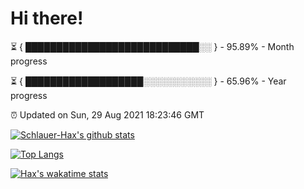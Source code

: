 # Hi there!

⏳ { ████████████████████████████░░ } - 95.89% - Month progress

⏳ { ███████████████████░░░░░░░░░░░ } - 65.96% - Year progress

⏰ Updated on Sun, 29 Aug 2021 18:23:46 GMT


[![Schlauer-Hax's github stats](https://github-readme-stats.vercel.app/api?username=Schlauer-Hax&show_icons=true&theme=dark&count_private=true)](https://github.com/Schlauer-Hax)


[![Top Langs](https://github-readme-stats.vercel.app/api/top-langs/?username=Schlauer-Hax&layout=compact&theme=dark)](https://github.com/Schlauer-Hax?tab=repositories)


[![Hax's wakatime stats](https://github-readme-stats.vercel.app/api/wakatime?username=Hax&theme=dark)](https://wakatime.com/@Hax)

